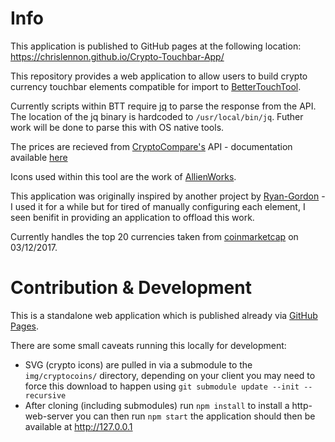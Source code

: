 # Info
This application is published to GitHub pages at the following location: https://chrislennon.github.io/Crypto-Touchbar-App/

This repository provides a web application to allow users to build crypto currency touchbar elements compatible for import to [BetterTouchTool](https://www.boastr.net/). 

Currently scripts within BTT require [jq](https://stedolan.github.io/jq/) to parse the response from the API. The location of the jq binary is hardcoded to `/usr/local/bin/jq`. Futher work will be done to parse this with OS native tools.

The prices are recieved from [CryptoCompare's](https://www.cryptocompare.com/) API - documentation available [here](https://www.cryptocompare.com/api/#)

Icons used within this tool are the work of [AllienWorks](https://github.com/allienworks/cryptocoins).

This application was originally inspired by another project by [Ryan-Gordon](https://github.com/Ryan-Gordon/Crypto-Touchbar) - I used it for a while but for tired of manually configuring each element, I seen benifit in providing an application to offload this work.

Currently handles the top 20 currencies taken from [coinmarketcap](https://coinmarketcap.com/all/views/all/) on 03/12/2017.

# Contribution & Development

This is a standalone web application which is published already via [GitHub Pages](https://chrislennon.github.io/Crypto-Touchbar-App/).

There are some small caveats running this locally for development:

- SVG (crypto icons) are pulled in via a submodule to the `img/cryptocoins/` directory, depending on your client you may need to force this download to happen using `git submodule update --init --recursive`
- After cloning (including submodules) run `npm install` to install a http-web-server you can then run `npm start` the application should then be available at http://127.0.0.1
